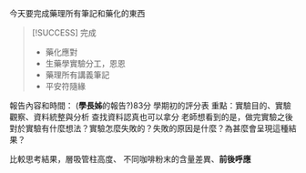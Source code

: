 今天要完成藥理所有筆記和藥化的東西

> [!SUCCESS] 完成
>- 藥化應對
>- 生藥學實驗分工，恩恩
>- 藥理所有講義筆記
>- 平安符隨緣

報告內容和時間：
(**學長姊**的報告?)83分
學期初的評分表
重點：實驗目的、實驗觀察、資料統整與分析
查找資料認真也可以拿分
老師想看到的是，做完實驗之後對於實驗有什麼想法？實驗怎麼失敗的？失敗的原因是什麼？為甚麼會呈現這種結果？

比較思考結果，層吸管柱高度、
不同咖啡粉末的含量差異、**前後呼應**